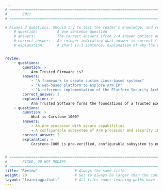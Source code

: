 ```yaml
---
# ================================================================================
#       Edit
# ================================================================================

# Always 3 questions. Should try to test the reader's knowledge, and reinforce the key points you want them to remember.
    # question:         A one sentence question
    # answers:          The correct answers (from 2-4 answer options only). Should be surrounded by quotes.
    # correct_answer:   An integer indicating what answer is correct (index starts from 0)
    # explanation:      A short (1-3 sentence) explanation of why the correct answer is correct. Can add additional context if desired


review:
    - questions:
        question: >
            Arm Trusted Firmware is?
        answers:
            - "A framework to create custom Linux-based systems"
            - "A web-based platform to explore Arm IP"
            - "A reference implementation of the Platform Security Architecture (PSA)"
        correct_answer: 3
        explanation: >
            Arm Trusted Software forms the foundations of a Trusted Execution Environment (TEE) or Secure Processing Environment (SPE).
    - questions:
        question: >
            What is Corstone-1000?
        answers:
            - An Arm processor with secure capabilities
            - A configurable subsystem of Arm processor and security IP			
        correct_answer: 2
        explanation: >
            Corstone-1000 is pre-verified, configurable subsystem to enable designers build secure SoCs faster.
               

# ================================================================================
#       FIXED, DO NOT MODIFY
# ================================================================================
title: "Review"                 # Always the same title
weight: 20                      # Set to always be larger than the content in this path
layout: "learningpathall"       # All files under learning paths have this same wrapper
---
```

